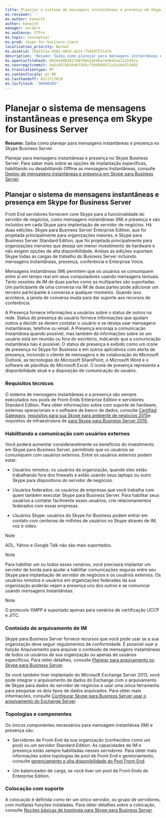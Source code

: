```yaml
---
title: Planejar o sistema de mensagens instantâneas e presença em Skype for Business Server
ms.reviewer: ''
ms.author: kenwith
author: kenwith
manager: serdars
ms.audience: ITPro
ms.topic: conceptual
ms.prod: skype-for-business-itpro
localization_priority: Normal
ms.assetid: 70d2151e-9382-485d-ab14-758597571a74
description: 'Resumo: Saiba como planejar para mensagens instantâneas e presença no Skype Business Server.'
ms.openlocfilehash: 8d26ad08242248f08e2e54ba7e46d2aa112e362a
ms.sourcegitcommit: da8c037bb30abf5d5cf3b60d4b71e3a10e553402
ms.translationtype: MT
ms.contentlocale: pt-BR
ms.lasthandoff: 03/27/2019
ms.locfileid: "30898205"
---
```

# <a name="plan-for-instant-messaging-and-presence-in-skype-for-business-server"></a>Planejar o sistema de mensagens instantâneas e presença em Skype for Business Server
 
**Resumo:** Saiba como planejar para mensagens instantâneas e presença no Skype Business Server.
  
Planejar para mensagens instantâneas e presença no Skype Business Server. Para saber mais sobre as opções de implantação específicas, habilitando ou desabilitando Offline as mensagens Instantâneas, consulte [Deploy de mensagens instantâneas e presença em Skype para Business Server](../deploy/im-and-presence/im-and-presence.md).
  
## <a name="plan-for-instant-messaging-and-presence-in-skype-for-business-server"></a>Planejar o sistema de mensagens instantâneas e presença em Skype for Business Server

Front End servidores fornecem core Skype para a funcionalidade do servidor de negócios, como mensagens instantâneas (IM) e presença e são incluídos em cada Skype para implantação de servidor de negócios. Há duas edições: Skype para Business Server Enterprise Edition, que foi projetada principalmente para organizações maiores, e Skype para Business Server Standard Edition, que foi projetada principalmente para organizações menores que deseja um menor investimento de hardware e não exigem opções de alta disponibilidade. Ambas as edições suportam Skype todas as cargas de trabalho do Business Server incluindo mensagens Instantâneas, presença, conferência e Enterprise Voice.
  
Mensagens instantâneas (IM) permitem que os usuários se comuniquem entre si em tempo real em seus computadores usando mensagens textuais. Tanto sessões de IM de duas partes como as multipartes são suportadas. Um participante de uma conversa via IM de duas partes pode adicionar um terceiro participante à conversa a qualquer momento. Quando isso acontece, a janela de conversa muda para dar suporte aos recursos de conferência.
  
A Presença fornece informações a usuários sobre o status de outros na rede. Status de presença do usuário fornece informações que ajudam outros a decidir se devem contatar o usuário e se deseja usar mensagens instantâneas, telefone ou email. A Presença encoraja a comunicação instantânea quando possível, mas também dá informações sobre se um usuário está em reunião ou fora do escritório, indicando que a comunicação instantânea não é possível. O status de presença é exibido como um ícone de presença no Skype for Business e em outros aplicativos com alerta de presença, incluindo o cliente de mensagens e de colaboração do Microsoft Outlook, as tecnologias do Microsoft SharePoint, o Microsoft Word e o software de planilhas do Microsoft Excel. O ícone de presença representa a disponibilidade atual e a disposição de comunicação do usuário. 
  
### <a name="technical-requirements"></a>Requisitos técnicos

O sistema de mensagens instantâneas e a presença são sempre executados nos pools de Front-Ends Enterprise Edition e servidores Standard Edition. Para obter informações sobre com suporte de hardware, sistemas operacionais e o software de banco de dados, consulte [Certified Gateways](../../SfbPartnerCertification/certification/infra-gateways.md), [requisitos para sua Skype para ambiente de negócios 2015](requirements-for-your-environment/requirements-for-your-environment.md)e requisitos de infraestrutura de [para Skype para Business Server 2019 ](../../SfBServer2019/plan/system-requirements.md).
  
### <a name="enabling-communication-with-external-users"></a>Habilitando a comunicação com usuários externos

Você poderá aumentar consideravelmente os benefícios do investimento em Skype para Business Server, permitindo que os usuários se comuniquem com usuários externos. Entre os usuários externos podem estar:
  
- Usuários remotos: os usuários da organização, quando eles estão trabalhando fora dos firewalls e estão usando seus laptops ou outro Skype para dispositivos do servidor de negócios.
    
- Usuários federados: os usuários de empresas que você trabalha com quem também executar Skype para Business Server. Para habilitar seus usuários a contatar facilmente esses usuários, crie relacionamentos federados com essas empresas. 
    
- Usuários Skype: usuários do Skype for Business podem entrar em contato com centenas de milhões de usuários no Skype através de IM, voz e vídeo.
    
> [!NOTE]
> AOL, Yahoo e Google Talk não são mais suportados. 
  
> [!NOTE]
> Para habilitar um ou todos esses cenários, você precisará implantar um servidor de borda para ajudar a habilitar comunicações seguras entre seu Skype para implantação de servidor de negócios e os usuários externos. Os usuários remotos e usuários em organizações federadas da sua organização poderão vejam a presença uns dos outros e se comunicar usando mensagens Instantâneas. 
  
> [!NOTE]
> O protocolo XMPP é suportado apenas para cenários de certificação UCCP e JITC. 
  
### <a name="archiving-im-content"></a>Conteúdo de arquivamento de IM

Skype para Business Server fornece recursos que você pode usar se a sua organização deve seguir regulamentos de conformidade. É possível usar a função Arquivamento para arquivar o conteúdo de mensagens instantâneas de todos os usuários de sua organização ou apenas de usuários específicos. Para obter detalhes, consulte [Planejar para arquivamento no Skype para Business Server](archiving/archiving.md). 
  
Se você também tiver implantado do Microsoft Exchange Server 2013, você pode integrar o arquivamento de dados do Exchange com o arquivamento de Skype para dados do servidor de negócios e usar uma única ferramenta para pesquisar os dois tipos de dados arquivados. Para obter mais informações, consulte [Configurar Skype para Business Server usar o arquivamento do Exchange Server](../deploy/integrate-with-exchange-server/use-exchange-archiving.md).
  
### <a name="topologies-and-components"></a>Topologias e componentes

Os únicos componentes necessários para mensagem instantânea (IM) e presença são:
  
- Servidores de Front-End da sua organização (conhecidos como um pool) ou um servidor Standard Edition. As capacidades de IM e presença estão sempre habilitadas nesses servidores. Para obter mais informações sobre topologias de pool de Front-End e gerenciamento, consulte [gerenciamento e alta disponibilidade do Pool Front-End](high-availability-and-disaster-recovery/high-availability.md).
    
- Um balanceador de carga, se você tiver um pool de Front-Ends do Enterprise Edition.
    
### <a name="supported-collocation"></a>Colocação com suporte

A colocação é definida como ter um único servidor, ou grupo de servidores, com múltiplas funções instaladas. Para obter detalhes sobre a colocação, consulte [Noções básicas de topologia para Skype para Business Server](topology-basics/topology-basics.md). 
  

